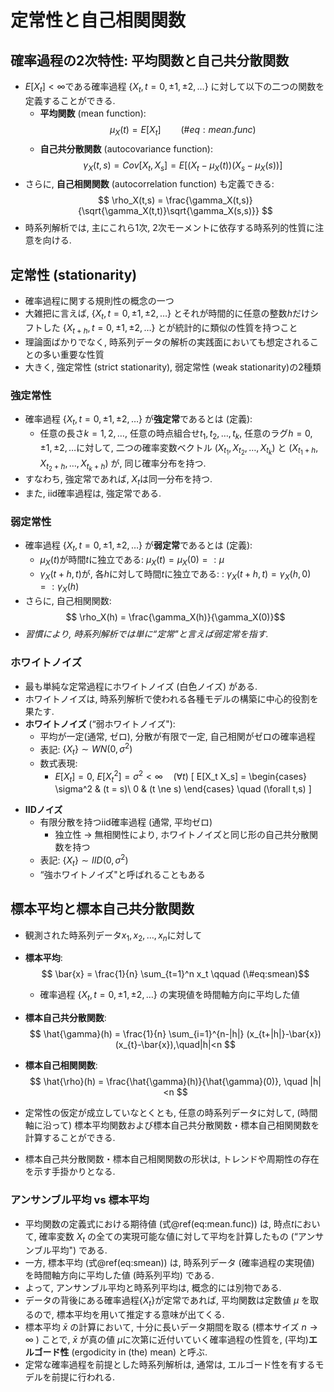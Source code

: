 # 定常性と自己相関関数

<!---
   df_print: kable
   highlight: tango

documentclass: bxjsarticle
classoption: xelatex,ja=standard

site: "bookdown::bookdown_site"

date: "2024-01-18"

output:
 powerpoint_presentation:
 bookdown::pdf_document2:

output: html_document
bookdown::html_document2
# バグ(101123時点未解決)
# \end:labelが使えるようにするためには
# https://bookdown.org/yihui/bookdown/markdown-extensions-by-bookdown.html
# → うまくいかない...

# https://bookdown.org/yihui/bookdown/a-single-document.html
# BookdownをA single documentに使うケース
--->





<!--
# 標本自己相関関数
-->
<!--
参考: Shumway and Stoffer, p.20, BD, CM
-->
<!-- 
10/21/22現在, cross-referenceうまくいかない.
-->

## 確率過程の2次特性: 平均関数と自己共分散関数
- $E[X_t]<\infty$である確率過程 $\{X_t,t=0,\pm1,\pm2,\ldots\}$ に対して以下の二つの関数を定義することができる.
  - **平均関数** (mean function):
  $$ \mu_X(t) = E[X_t] \qquad (\#eq:mean.func)$$
  - **自己共分散関数** (autocovariance function):
  $$ \gamma_X(t,s) = Cov[X_t,X_s] = E[(X_t - \mu_X(t))(X_s - \mu_X(s))] $$
- さらに, **自己相関関数** (autocorrelation function) も定義できる:
$$ \rho_X(t,s) = \frac{\gamma_X(t,s)}{\sqrt{\gamma_X(t,t)}\sqrt{\gamma_X(s,s)}} $$
- 時系列解析では, 主にこれら1次, 2次モーメントに依存する時系列的性質に注意を向ける.

<!--
- _以下の定常性の仮定の有無に拘りなく, 任意の時系列データに対して, (時間軸に沿って) 標本平均関数および標本自己共分散関数を計算することができる._
-->

## 定常性 (stationarity)

- 確率過程に関する規則性の概念の一つ
- 大雑把に言えば, $\{X_t,t=0,\pm1,\pm2,\ldots\}$ とそれが時間的に任意の整数$h$だけシフトした $\{X_{t+h},t=0,\pm1,\pm2,\ldots\}$ とが統計的に類似の性質を持つこと
- 理論面ばかりでなく, 時系列データの解析の実践面においても想定されることの多い重要な性質
- 大きく, 強定常性 (strict stationarity), 弱定常性 (weak stationarity)の2種類

### 強定常性
- 確率過程 $\{X_t,t=0,\pm1,\pm2,\ldots\}$ が**強定常**であるとは (定義):
  - 任意の長さ$k=1,2,\ldots$, 任意の時点組合せ$t_1,t_2,\ldots,t_k$, 任意のラグ$h=0,\pm1,\pm2,\ldots$に対して, 二つの確率変数ベクトル $(X_{t_1},X_{t_2},\ldots,X_{t_k})$ と $(X_{t_1+h},X_{t_2+h},\ldots,X_{t_k+h})$ が, 同じ確率分布を持つ.
- すなわち, 強定常であれば, $X_t$は同一分布を持つ.
- また, iid確率過程は, 強定常である.

### 弱定常性
- 確率過程 $\{X_t,t=0,\pm1,\pm2,\ldots\}$ が**弱定常**であるとは (定義):
  - $\mu_X(t)$が時間$t$に独立である:  $\mu_X(t) =\mu_X(0) =: \mu$
  - $\gamma_X(t+h,t)$が, 各$h$に対して時間$t$に独立である: :  $\gamma_X(t+h,t) = \gamma_X(h,0) =: \gamma_X(h)$
- さらに, 自己相関関数: $$ \rho_X(h) = \frac{\gamma_X(h)}{\gamma_X(0)}$$
- _習慣により, 時系列解析では単に“定常"と言えば弱定常を指す._

### ホワイトノイズ
- 最も単純な定常過程にホワイトノイズ (白色ノイズ) がある.
- ホワイトノイズは, 時系列解析で使われる各種モデルの構築に中心的役割を果たす.
- **ホワイトノイズ** (“弱ホワイトノイズ"):
  - 平均が一定(通常, ゼロ), 分散が有限で一定, 自己相関がゼロの確率過程
  - 表記: $\{X_t\} \sim WN(0,\sigma^2)$ 
  - 数式表現: 
    - $E[X_t]=0$, $E[X_t^2]=\sigma^2 < \infty \quad (\forall t)$
      \[ 
  E[X_t X_s] = 
    \begin{cases}
    \sigma^2 & (t = s)\\
    0 & (t \ne s)
  \end{cases}
  \quad (\forall t,s)
  \]

<!--    
  \[ 
  \gamma_X(h) = 
    \begin{cases}
    \sigma^2 & (h = 0)\\
    0 & (h \ne 0)
  \end{cases}
  \]

cf. 強ホワイトノイズの定義: 西山氏
https://www.nishiyama.kier.kyoto-u.ac.jp/Advanced_Econometrics2010.pdf
- 強ホワイトノイズ:
  - 弱ホワイトノイズにおいて, 無相関性を独立性に置き換えた確率過程
-->

- **IIDノイズ**
  - 有限分散を持つiid確率過程 (通常, 平均ゼロ)
    - 独立性 → 無相関性により, ホワイトノイズと同じ形の自己共分散関数を持つ
  - 表記: $\{X_t\} \sim IID(0,\sigma^2)$
  - “強ホワイトノイズ"と呼ばれることもある

<!-- 
  - $E[X_t]=0$, $E[X_t^2]=\sigma^2 < \infty \quad (\forall t)$, $\{X_t\}$が互いに独立
-->

## 標本平均と標本自己共分散関数
- 観測された時系列データ$x_1,x_2,\ldots,x_n$に対して
- **標本平均**: $$ \bar{x} = \frac{1}{n} \sum_{t=1}^n x_t \qquad (\#eq:smean)$$
  - 確率過程 $\{X_t,t=0,\pm1,\pm2,\ldots\}$ の実現値を時間軸方向に平均した値
- **標本自己共分散関数**: $$ \hat{\gamma}(h) = \frac{1}{n} \sum_{i=1}^{n-|h|} (x_{t+|h|}-\bar{x})(x_{t}-\bar{x}),\quad|h|<n $$
- **標本自己相関関数**: $$ \hat{\rho}(h) = \frac{\hat{\gamma}(h)}{\hat{\gamma}(0)}, \quad |h|<n $$

- 定常性の仮定が成立していなとくとも, 任意の時系列データに対して, (時間軸に沿って) 標本平均関数および標本自己共分散関数・標本自己相関関数を計算することができる.
- 標本自己共分散関数・標本自己相関関数の形状は, トレンドや周期性の存在を示す手掛かりとなる.



### アンサンブル平均 vs 標本平均
- 平均関数の定義式における期待値 (式\@ref(eq:mean.func)) は, 時点$t$において, 確率変数 $X_t$ の全ての実現可能な値に対して平均を計算したもの (“アンサンブル平均") である.
- 一方, 標本平均 (式\@ref(eq:smean)) は, 時系列データ (確率過程の実現値) を時間軸方向に平均した値 (時系列平均) である.
- よって, アンサンブル平均と時系列平均は, 概念的には別物である.
- データの背後にある確率過程$\{X_t\}$が定常であれば, 平均関数は定数値 $\mu$ を取るので, 標本平均を用いて推定する意味が出てくる.
- 標本平均 $\bar{x}$ の計算において, 十分に長いデータ期間を取る (標本サイズ $n \rightarrow \infty$ ) ことで,  $\bar{x}$ が真の値 $\mu$に次第に近付いていく確率過程の性質を, (平均)**エルゴード性** (ergodicity in (the) mean) と呼ぶ.
- 定常な確率過程を前提とした時系列解析は, 通常は, エルゴード性を有するモデルを前提に行われる.
